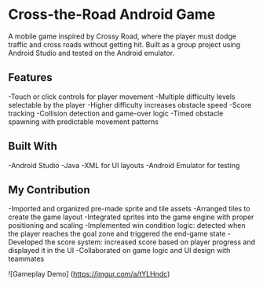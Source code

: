 # Cross-the-Road Android Game
A mobile game inspired by Crossy Road, where the player must dodge traffic and cross roads without getting hit. Built as a group project using Android Studio and tested on the Android emulator.

## Features

-Touch or click controls for player movement
-Multiple difficulty levels selectable by the player
-Higher difficulty increases obstacle speed
-Score tracking
-Collision detection and game-over logic
-Timed obstacle spawning with predictable movement patterns

## Built With

-Android Studio
-Java
-XML for UI layouts
-Android Emulator for testing

## My Contribution

-Imported and organized pre-made sprite and tile assets
-Arranged tiles to create the game layout
-Integrated sprites into the game engine with proper positioning and scaling
-Implemented win condition logic: detected when the player reaches the goal zone and triggered the end-game state
-Developed the score system: increased score based on player progress and displayed it in the UI
-Collaborated on game logic and UI design with teammates

![Gameplay Demo] (https://imgur.com/a/tYLHndc)



